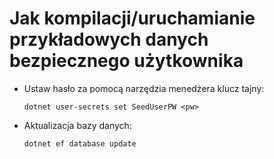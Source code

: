 # <a name="how-to-buildrun-secure-user-data-sample"></a>Jak kompilacji/uruchamianie przykładowych danych bezpiecznego użytkownika

* Ustaw hasło za pomocą narzędzia menedżera klucz tajny:

  `dotnet user-secrets set SeedUserPW <pw>`

* Aktualizacja bazy danych:

    `dotnet ef database update`
